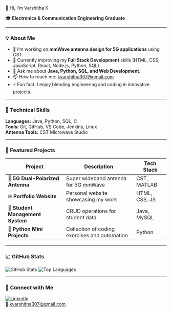  👋 Hi, I'm Varshitha K

🎓 **Electronics & Communication Engineering Graduate**  

---

### 💡 About Me
- 🔭 I’m working on **mmWave antenna design for 5G applications** using CST.
- 🌱 Currently improving my **Full Stack Development** skills (HTML, CSS, JavaScript, React, Node.js, Python, SQL).
- 💬 Ask me about **Java, Python, SQL, and Web Development**.
- 📫 How to reach me: [kvarshitha307@gmail.com](mailto:kvarshitha307@gmail.com)
- ⚡ Fun fact: I enjoy blending engineering and coding in innovative projects.

---

### 🧠 Technical Skills
**Languages:** Java, Python, SQL, C  
**Tools:** Git, GitHub, VS Code, Jenkins, Linux  
**Antenna Tools:** CST Microwave Studio  

---

### 📂 Featured Projects
| Project | Description | Tech Stack |
|----------|--------------|-------------|
| 📡 **5G Dual-Polarized Antenna** | Super wideband antenna for 5G mmWave | CST, MATLAB |
| 🌐 **Portfolio Website** | Personal website showcasing my work | HTML, CSS, JS |
| 💾 **Student Management System** | CRUD operations for student data | Java, MySQL |
| 🧮 **Python Mini Projects** | Collection of coding exercises and automation | Python |

---

### 📈 GitHub Stats
![GitHub Stats](https://github-readme-stats.vercel.app/api?username=VarshithaK&show_icons=true&theme=radical)
![Top Languages](https://github-readme-stats.vercel.app/api/top-langs/?username=VarshithaK&layout=compact&theme=radical)

---

### 🔗 Connect with Me
[![LinkedIn](https://img.shields.io/badge/LinkedIn-Varshitha%20K-blue?logo=linkedin)](https://www.linkedin.com/in/varshitha-k-b38645294)  
📧 [kvarshitha307@gmail.com](mailto:kvarshitha307@gmail.com)
